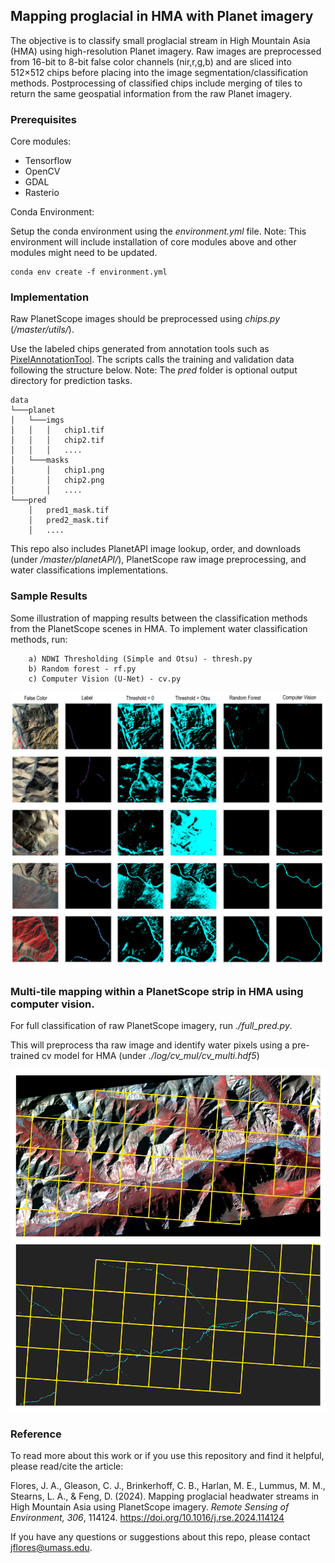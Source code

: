 ## Mapping proglacial in HMA with Planet imagery


The objective is to classify small proglacial stream in High Mountain Asia (HMA) using high-resolution Planet imagery. Raw images are preprocessed from 16-bit to 8-bit false color channels (nir,r,g,b) and are sliced into 512×512 chips before placing into the image segmentation/classification methods. Postprocessing of classified chips include merging of tiles to return the same geospatial information from the raw Planet imagery. 

### Prerequisites

Core modules:
* Tensorflow
* OpenCV
* GDAL
* Rasterio

Conda Environment:

Setup the conda environment using the *environment.yml* file. Note: This environment will include installation of core modules above and other modules might need to be updated.

```
conda env create -f environment.yml
```

### Implementation

Raw PlanetScope images should be preprocessed using *chips.py* (*/master/utils/*). 

Use the labeled chips generated from annotation tools such as [PixelAnnotationTool](https://github.com/abreheret/PixelAnnotationTool). The scripts calls the training and validation data following the structure below. Note: The *pred* folder is optional output directory for prediction tasks.

```
data
└───planet
│   └───imgs
│   │   │   chip1.tif
│   │   │   chip2.tif
│   │   │   ....
│   └───masks
│       │   chip1.png
│       │   chip2.png
│       │   ....
└───pred
    │   pred1_mask.tif
    │   pred2_mask.tif
    │   ....
```

This repo also includes PlanetAPI image lookup, order, and downloads (under */master/planetAPI/*), PlanetScope raw image preprocessing, and water classifications implementations.

### Sample Results

Some illustration of mapping results between the classification methods from the PlanetScope scenes in HMA. To implement water classification methods, run:

```
    a) NDWI Thresholding (Simple and Otsu) - thresh.py
    b) Random forest - rf.py
    c) Computer Vision (U-Net) - cv.py
```

![alt text](./docs/sample.jpg "Sample")


### Multi-tile mapping within a PlanetScope strip in HMA using computer vision. 

For full classification of raw PlanetScope imagery, run *./full_pred.py*. 

This will preprocess tha raw image and identify water pixels using a pre-trained cv model for HMA (under *./log/cv_mul/cv_multi.hdf5*) 

![alt text](./docs/pred_grid.jpg "Grid")


### Reference

To read more about this work or if you use this repository and find it helpful, please read/cite the article:

Flores, J. A., Gleason, C. J., Brinkerhoff, C. B., Harlan, M. E., Lummus, M. M., Stearns, L. A., & Feng, D. (2024). Mapping proglacial headwater streams in High Mountain Asia using PlanetScope imagery. *Remote Sensing of Environment, 306*, 114124. https://doi.org/10.1016/j.rse.2024.114124

If you have any questions or suggestions about this repo, please contact jflores@umass.edu.
